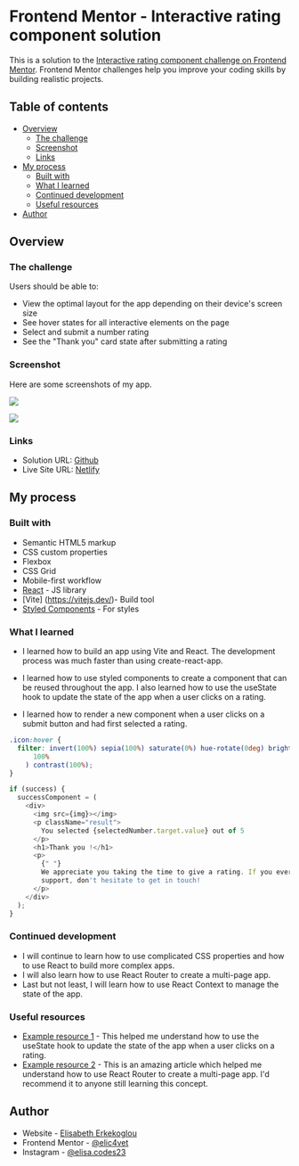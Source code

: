 # Frontend Mentor - Interactive rating component solution

This is a solution to the [Interactive rating component challenge on Frontend Mentor](https://www.frontendmentor.io/challenges/interactive-rating-component-koxpeBUmI). Frontend Mentor challenges help you improve your coding skills by building realistic projects.

## Table of contents

- [Overview](#overview)
  - [The challenge](#the-challenge)
  - [Screenshot](#screenshot)
  - [Links](#links)
- [My process](#my-process)
  - [Built with](#built-with)
  - [What I learned](#what-i-learned)
  - [Continued development](#continued-development)
  - [Useful resources](#useful-resources)
- [Author](#author)

## Overview

### The challenge

Users should be able to:

- View the optimal layout for the app depending on their device's screen size
- See hover states for all interactive elements on the page
- Select and submit a number rating
- See the "Thank you" card state after submitting a rating

### Screenshot

Here are some screenshots of my app.

![](./assets/images/main_screenshot.png)

![](./assets/images/success_screenshot.png)

### Links

- Solution URL: [Github](https://your-solution-url.com)
- Live Site URL: [Netlify](https://your-live-site-url.com)

## My process

### Built with

- Semantic HTML5 markup
- CSS custom properties
- Flexbox
- CSS Grid
- Mobile-first workflow
- [React](https://reactjs.org/) - JS library
- [Vite] (https://vitejs.dev/)- Build tool
- [Styled Components](https://styled-components.com/) - For styles

### What I learned

- I learned how to build an app using Vite and React. The development process was much faster than using create-react-app.

- I learned how to use styled components to create a component that can be reused throughout the app. I also learned how to use the useState hook to update the state of the app when a user clicks on a rating.

- I learned how to render a new component when a user clicks on a submit button and had first selected a rating.

```css
.icon:hover {
  filter: invert(100%) sepia(100%) saturate(0%) hue-rotate(0deg) brightness(
      100%
    ) contrast(100%);
}
```

```js
if (success) {
  successComponent = (
    <div>
      <img src={img}></img>
      <p className="result">
        You selected {selectedNumber.target.value} out of 5
      </p>
      <h1>Thank you !</h1>
      <p>
        {" "}
        We appreciate you taking the time to give a rating. If you ever need more
        support, don't hesitate to get in touch!
      </p>
    </div>
  );
}
```

### Continued development

- I will continue to learn how to use complicated CSS properties and how to use React to build more complex apps.
- I will also learn how to use React Router to create a multi-page app.
- Last but not least, I will learn how to use React Context to manage the state of the app.

### Useful resources

- [Example resource 1](https://react.dev/reference/react/useState) - This helped me understand how to use the useState hook to update the state of the app when a user clicks on a rating.
- [Example resource 2](https://www.freecodecamp.org/news/learn-react-router-6/) - This is an amazing article which helped me understand how to use React Router to create a multi-page app. I'd recommend it to anyone still learning this concept.

## Author

- Website - [Elisabeth Erkekoglou ](https://www.linkedin.com/in/eerkekoglou/)
- Frontend Mentor - [@elic4vet](https://www.frontendmentor.io/profile/elic4vet)
- Instagram - [@elisa.codes23](https://www.instagram.com/elisa.codes23/)
